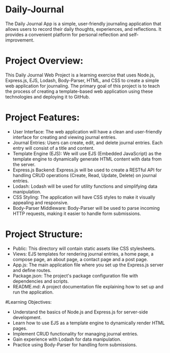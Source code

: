 # Daily-Journal
The Daily Journal App is a simple, user-friendly journaling application that allows users to record their daily thoughts, experiences, and reflections. It provides a convenient platform for personal reflection and self-improvement.

# Project Overview:
This Daily Journal Web Project is a learning exercise that uses Node.js, Express.js, EJS, Lodash, Body-Parser, HTML, and CSS to create a simple web application for journaling. The primary goal of this project is to teach the process of creating a template-based web application using these technologies and deploying it to GitHub.

# Project Features:

- User Interface: The web application will have a clean and user-friendly interface for creating and viewing journal entries.
- Journal Entries: Users can create, edit, and delete journal entries. Each entry will consist of a title and content.
- Template Engine (EJS): We will use EJS (Embedded JavaScript) as the template engine to dynamically generate HTML content with data from the server. 
- Express.js Backend: Express.js will be used to create a RESTful API for handling CRUD operations (Create, Read, Update, Delete) on journal entries.
- Lodash: Lodash will be used for utility functions and simplifying data manipulation.
- CSS Styling: The application will have CSS styles to make it visually appealing and responsive.
- Body-Parser Middleware: Body-Parser will be used to parse incoming HTTP requests, making it easier to handle form submissions.

# Project Structure:

- Public: This directory will contain static assets like CSS stylesheets.
- Views: EJS templates for rendering journal entries, a home page, a compose page, an about page, a contact page and a post page.
- App.js: The main application file where you set up the Express.js server and define routes.
- Package.json: The project's package configuration file with dependencies and scripts.
- README.md: A project documentation file explaining how to set up and run the application.

#Learning Objectives:

- Understand the basics of Node.js and Express.js for server-side development.
- Learn how to use EJS as a template engine to dynamically render HTML pages.
- Implement CRUD functionality for managing journal entries.
- Gain experience with Lodash for data manipulation.
- Practice using Body-Parser for handling form submissions.

